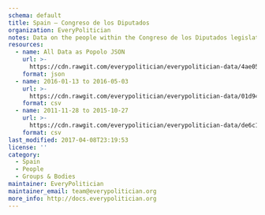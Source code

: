 ```yaml
---
schema: default
title: Spain — Congreso de los Diputados
organization: EveryPolitician
notes: Data on the people within the Congreso de los Diputados legislature of Spain.
resources:
  - name: All Data as Popolo JSON
    url: >-
      https://cdn.rawgit.com/everypolitician/everypolitician-data/4ae0521944ad811c7e6b52e7085a714d4ed50a0a/data/Spain/Congress/ep-popolo-v1.0.json
    format: json
  - name: 2016-01-13 to 2016-05-03
    url: >-
      https://cdn.rawgit.com/everypolitician/everypolitician-data/01d946e74d10a3c5db6bb8f132333b53f761cd89/data/Spain/Congress/term-11.csv
    format: csv
  - name: 2011-11-28 to 2015-10-27
    url: >-
      https://cdn.rawgit.com/everypolitician/everypolitician-data/de6c1d5c8204efda341dffd9fcdf0b24fd18ba1c/data/Spain/Congress/term-10.csv
    format: csv
last_modified: 2017-04-08T23:19:53
license: ''
category:
  - Spain
  - People
  - Groups & Bodies
maintainer: EveryPolitician
maintainer_email: team@everypolitician.org
more_info: http://docs.everypolitician.org
---
```

